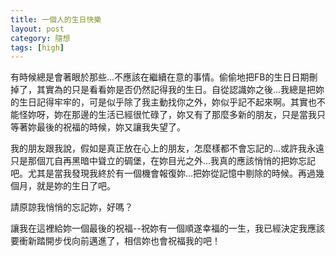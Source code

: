 ```yaml
---
title: 一個人的生日快樂
layout: post
category: 隨想
tags: [high]
---
```

有時候總是會著眼於那些...不應該在繼續在意的事情。偷偷地把FB的生日日期刪掉了，其實為的只是看看妳是否仍然記得我的生日。自從認識妳之後...我總是把妳的生日記得牢牢的，可是似乎除了我主動找你之外，妳似乎記不起來啊。其實也不能怪妳呀，妳在那邊的生活已經很忙碌了，妳又有了那麼多新的朋友，只是當我只等著妳最後的祝福的時候，妳又讓我失望了。

我的朋友跟我說，假如是真正放在心上的朋友，怎麼樣都不會忘記的...或許我永遠只是那個兀自再黑暗中聳立的碉堡，在妳目光之外...我真的應該悄悄的把妳忘記吧。尤其是當我發現我終於有一個機會報復妳...把妳從記憶中剔除的時候。再過幾個月，就是妳的生日了吧。

請原諒我悄悄的忘記妳，好嗎？

讓我在這裡給妳一個最後的祝福--祝妳有一個順遂幸福的一生，我已經決定我應該要衝新踏開步伐向前邁進了，相信妳也會祝福我的吧！
